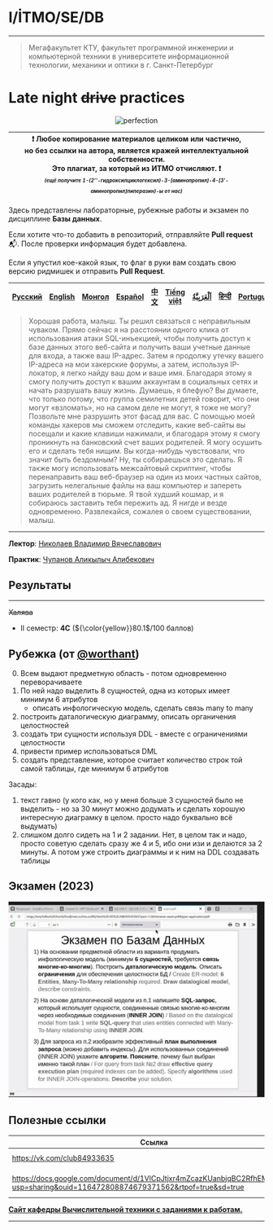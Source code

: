 # I/İTMO/SE/DB

---
> Мегафакультет КТУ, факультет программной инженерии и компьютерной техники в университете информационной технологии, механики и оптики в г. Санкт-Петербург

# Late night ~~drive~~ practices
<p align="center">
    <img src="https://media1.tenor.com/m/XhZOSshvCmQAAAAC/avril-lavigne-damn-cold-night.gif" alt="perfection"/>
</p>

| :exclamation: <b>Любое копирование материалов целиком или частично,<br>но без ссылки на автора, является кражей интеллектуальной собственности.<br>Это плагиат, за который из ИТМО отчисляют.</b> :exclamation:<br><sub><sup><i>(ещё получите 1-(2’’-гидроксилциклогексил)-3-[аминопропил]-4-[3’-аминопропил]пиперазин)-ы от нас)</sup></sub></b> |
|---------------------------------------------------------------------------------------------------------------------------------------------------------------------------------------------------------------------------------------------------------------------------------------------------------------------------------------------------|

Здесь представлены лабораторные, рубежные работы и экзамен по дисциплине **Базы данных**.

Если хотите что-то добавить в репозиторий, отправляйте **Pull request** :mailbox_with_mail:. После проверки информация будет добавлена.

Если я упустил кое-какой язык, то флаг в руки вам создать свою версию ридмишек и отправить **Pull Request**.

| [<strong>Русский</strong>](https://github.com/XVIIStarPlatinum/itmo/blob/master/Software%20Engineering/Databases/README.md) | [<strong>English</strong>](https://github.com/XVIIStarPlatinum/itmo/blob/master/Software%20Engineering/Databases/.docs/README_EN.md) | [<strong>Монгол</strong>](https://github.com/XVIIStarPlatinum/itmo/blob/master/Software%20Engineering/Databases/.docs/README_MN.md) | [<strong>Español</strong>](https://github.com/XVIIStarPlatinum/itmo/blob/master/Software%20Engineering/Databases/.docs/README_ES.md) | [<strong>中文</strong>](https://github.com/XVIIStarPlatinum/itmo/blob/master/Software%20Engineering/Databases/.docs/README_CN.md) | [<strong>Tiếng việt</strong>](https://github.com/XVIIStarPlatinum/itmo/blob/master/Software%20Engineering/Databases/.docs/README_VN.md) | [<strong><p dir="rtl" lang="ar">اَلْعَرَبِيَّةُ</p></strong>](https://github.com/XVIIStarPlatinum/itmo/blob/master/Software%20Engineering/Databases/.docs/README_AR.md) | [<strong>हिन्दी</strong>](https://github.com/XVIIStarPlatinum/itmo/blob/master/Software%20Engineering/Databases/.docs/README_IN.md) | [<strong>Português</strong>](https://github.com/XVIIStarPlatinum/itmo/blob/master/Software%20Engineering/Databases/.docs/README_PT.md) |
|-----------------------------------------------------------------------------------------------------------------------------|--------------------------------------------------------------------------------------------------------------------------------------|-------------------------------------------------------------------------------------------------------------------------------------|--------------------------------------------------------------------------------------------------------------------------------------|---------------------------------------------------------------------------------------------------------------------------------|-----------------------------------------------------------------------------------------------------------------------------------------|-------------------------------------------------------------------------------------------------------------------------------------------------------------------------|-------------------------------------------------------------------------------------------------------------------------------------|----------------------------------------------------------------------------------------------------------------------------------------|
> Хорошая работа, малыш. Ты решил связаться с неправильным чуваком. Прямо сейчас я на расстоянии одного клика от использования атаки SQL-инъекцией, чтобы получить доступ к базе данных этого веб-сайта и получить ваши учетные данные для входа, а также ваш IP-адрес. Затем я продолжу утечку вашего IP-адреса на мои хакерские форумы, а затем, используя IP-локатор, я легко найду ваш дом и ваше имя. Благодаря этому я смогу получить доступ к вашим аккаунтам в социальных сетях и начать разрушать вашу жизнь. Думаешь, я блефую? Вы думаете, что только потому, что группа семилетних детей говорит, что они могут «взломать», но на самом деле не могут, я тоже не могу? Позвольте мне разрушить этот фасад для вас. С помощью моей команды хакеров мы сможем отследить, какие веб-сайты вы посещали и какие клавиши нажимали, и благодаря этому я смогу проникнуть на банковский счет ваших родителей. Я могу осушить его и сделать тебя нищим. Вы когда-нибудь чувствовали, что значит быть бездомным? Ну, ты собираешься это сделать. Я также могу использовать межсайтовый скриптинг, чтобы перенаправить ваш веб-браузер на один из моих частных сайтов, загрузить нелегальные файлы на ваш компьютер и запереть ваших родителей в тюрьме. Я твой худший кошмар, и я собираюсь заставить тебя пережить ад. Я нигде и везде одновременно. Развлекайся, сожалея о своем существовании, малыш.
---
**Лектор**: [Николаев Владимир Вячеславович](https://my.itmo.ru/persons/146060)

**Практик**: [Чупанов Аликылыч Алибекович](https://my.itmo.ru/persons/285317)

## Результаты

---
<s>Халява</s>
- II семестр: **4C** (${\color{yellow}}80.1$/100 баллов)

## Рубежка (от [@worthant](https://github.com/worthant))
0) Всем выдают предметную область - потом одновременно переворачиваете
1) По ней надо выделить 8 сущностей, одна из которых имеет минимум 6 атрибутов
   - описать инфологическую модель, сделать связь many to many
2) построить даталогическую диаграмму, описать органичения целостностей
3) создать три сущности используя DDL - вместе с ограничениями целостности
4) привести пример использоваться DML
5) создать представление, которое считает количество строк той самой таблицы, где минимум 6 атрибутов

Засады:
1) текст гавно (у кого как, но у меня больше 3 сущностей было не выделить - но за 30 минут можно додумать и сделать
   хорошую интересную диаграмку в целом. просто надо буквально всё выдумать)
2) слишком долго сидеть на 1 и 2 задании. Нет, в целом так и надо, просто советую сделать сразу же 4 и 5, ибо они изи и делаются за 2 минуты. А потом уже строить диаграммы и к ним на DDL создавать таблицы
## Экзамен (2023)
![exam](/img/charts/db_exam.jpg)

## Полезные ссылки <a name="links"></a>
| Ссылка                                                                                                                               | Описание                    |
|--------------------------------------------------------------------------------------------------------------------------------------|-----------------------------|
| https://vk.com/club84933635                                                                                                          | Паблик Николаева            |
| https://docs.google.com/document/d/1VlCpJtjxr4mZcazKUanbjqBC2RfhEM9D/edit?usp=sharing&ouid=116472808874679371562&rtpof=true&sd=true  | Варианты (2023) по экзамену |


[**Сайт кафедры Вычислительной техники с заданиями к работам.**](https://se.ifmo.ru/db)

---
